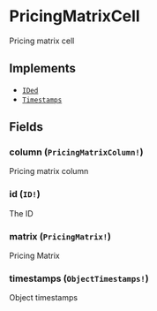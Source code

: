 # PricingMatrixCell

Pricing matrix cell

## Implements

- [`IDed`](../interface/ided.md)
- [`Timestamps`](../interface/timestamps.md)

## Fields

### column (`PricingMatrixColumn!`)
Pricing matrix column

### id (`ID!`)
The ID

### matrix (`PricingMatrix!`)
Pricing Matrix

### timestamps (`ObjectTimestamps!`)
Object timestamps
